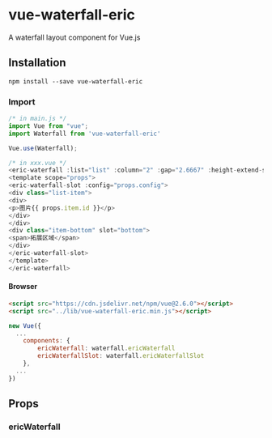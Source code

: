 # vue-waterfall-eric

A waterfall layout component for Vue.js

## Installation

```shell
npm install --save vue-waterfall-eric
```

### Import

```js
/* in main.js */
import Vue from "vue";
import Waterfall from 'vue-waterfall-eric'

Vue.use(Waterfall);

/* in xxx.vue */
<eric-waterfall :list="list" :column="2" :gap="2.6667" :height-extend-scale="44 / 164" :max-item-scale="2" animate="fadeInUp">
<template scope="props">
<eric-waterfall-slot :config="props.config">
<div class="list-item">
<div>
<p>图片{{ props.item.id }}</p>
</div>
</div>
<div class="item-bottom" slot="bottom">
<span>拓展区域</span>
</div>
</eric-waterfall-slot>
</template>
</eric-waterfall>
```

#### Browser

```html
<script src="https://cdn.jsdelivr.net/npm/vue@2.6.0"></script>
<script src="../lib/vue-waterfall-eric.min.js"></script>
```

```js
new Vue({
  ...
	components: {
		ericWaterfall: waterfall.ericWaterfall
		ericWaterfallSlot: waterfall.ericWaterfallSlot
	},
  ...
})
```

## Props

### ericWaterfall


